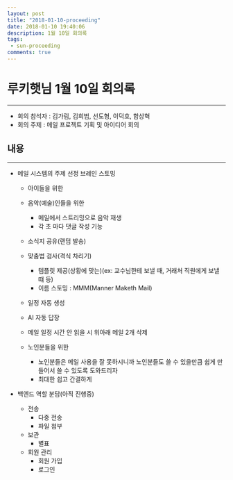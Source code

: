 ```yaml
---
layout: post
title: "2018-01-10-proceeding"
date: 2018-01-10 19:40:06
description: 1월 10일 회의록
tags: 
 - sun-proceeding
comments: true
---
```


# 루키햇님 1월 10일 회의록 
---
* 회의 참석자 : 김가림, 김희범, 선도형, 이덕호, 함상혁
* 회의 주제 : 메일 프로젝트 기획 및 아이디어 회의

## 내용
---
* 메일 시스템의 주제 선정 브레인 스토밍
	* 아이들을 위한

	* 음악(예술)인들을 위한
		* 메일에서 스트리밍으로 음악 재생
		* 각 초 마다 댓글 작성 기능
	
	* 소식지 공유(랜덤 발송)
	
	* 맞춤법 검사(격식 차리기)
		* 템플릿 제공(상황에 맞는)(ex: 교수님한테 보낼 때, 거래처 직원에게 보낼 떄 등)
		* 이름 스토밍 : MMM(Manner Maketh Mail)
	
	* 일정 자동 생성
	
	* AI 자동 답장
	
	* 메일 일정 시간 안 읽을 시 위아래 메일 2개 삭제
	
	* 노인분들을 위한
		* 노인분들은 메일 사용을 잘 못하시니까 노인분들도 쓸 수 있을만큼 쉽게 만들어서 쓸 수 있도록 도와드리자
		* 최대한 쉽고 간결하게

* 백엔드 역할 분담(아직 진행중)
	* 전송
		* 다중 전송
		* 파일 첨부
	* 보관
		* 별표
	* 회원 관리
		* 회원 가입
		* 로그인

